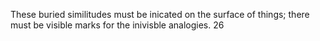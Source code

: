These buried similitudes must be inicated on the surface of things; there must be visible marks for the inivisble analogies. 26
